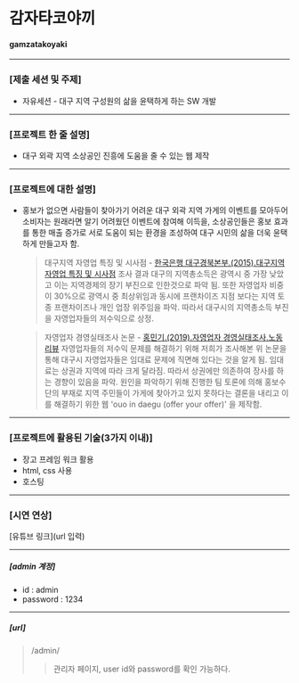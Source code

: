 # 감자타코야끼
#### gamzatakoyaki

------------

### [제출 세션 및 주제]
* 자유세션 - 대구 지역 구성원의 삶을 윤택하게 하는 SW 개발

------------

### [프로젝트 한 줄 설명]
* 대구 외곽 지역 소상공인 진흥에 도움을 줄 수 있는 웹 제작

------------

### [프로젝트에 대한 설명]
* 홍보가 없으면 사람들이 찾아가기 어려운 대구 외곽 지역 가게의 이벤트를 모아두어 소비자는 원래라면 알기 어려웠던 이벤트에 참여해 이득을, 소상공인들은 홍보 효과를 통한 매출 증가로 서로 도움이 되는 환경을 조성하여 대구 시민의 삶을 더욱 윤택하게 만들고자 함.

  > 대구지역 자영업 특징 및 시사점 - [한국은행 대구경북본부.(2015).대구지역 자영업 특징 및 시사점](https://www.bok.or.kr/portal/bbs/P0000800/view.do?nttId=210900&menuNo=200560&searchBbsSeCd=z12&pageIndex=5)
조사 결과 대구의 지역총소득은 광역시 중 가장 낮았고 이는 지역경제의 장기 부진으로 인한것으로 파악 됨. 또한 자영업자 비중이 30%으로 광역시 중 최상위임과 동시에 프랜차이즈 지점 보다는 지역 토종 프랜차이즈나 개인 업장 위주임을 파악. 따라서 대구시의 지역총소득 부진을 자영업자들의 저수익으로 상정.

  > 자영업자 경영실태조사 논문 - [홍민기.(2019).자영업자 경영실태조사.노동리뷰](https://www.dbpia.co.kr/journal/articleDetail?nodeId=NODE08735089)
자영업자들의 저수익 문제를 해결하기 위해 저희가 조사해본 위 논문을 통해 대구시 자영업자들은 임대료 문제에 직면해 있다는 것을 알게 됨. 임대료는 상권과 지역에 따라 크게 달라짐. 따라서 상권에만 의존하여 장사를 하는 경향이 있음을 파악. 원인을 파악하기 위해 진행한 팀 토론에 의해 홍보수단의 부재로 지역 주민들이 가게에 찾아가고 있지 못하다는 결론을 내리고 이를 해결하기 위한 웹 'ouo in daegu (offer your offer)' 을 제작함.

------------

### [프로젝트에 활용된 기술(3가지 이내)]
* 장고 프레임 워크 활용
* html, css 사용
* 호스팅

------------

### [시연 연상]
[유튜브 링크](url 입력)

------------

##### [admin 계정]
  * id : admin
  * password : 1234

------------
##### [url]
> /admin/
>> 관리자 페이지, user id와 password를 확인 가능하다.
